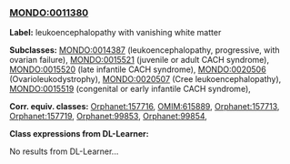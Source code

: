 
### [MONDO:0011380](http://purl.obolibrary.org/obo/MONDO_0011380)
**Label:** leukoencephalopathy with vanishing white matter

**Subclasses:** [MONDO:0014387](http://purl.obolibrary.org/obo/MONDO_0014387) (leukoencephalopathy, progressive, with ovarian failure), [MONDO:0015521](http://purl.obolibrary.org/obo/MONDO_0015521) (juvenile or adult CACH syndrome), [MONDO:0015520](http://purl.obolibrary.org/obo/MONDO_0015520) (late infantile CACH syndrome), [MONDO:0020506](http://purl.obolibrary.org/obo/MONDO_0020506) (Ovarioleukodystrophy), [MONDO:0020507](http://purl.obolibrary.org/obo/MONDO_0020507) (Cree leukoencephalopathy), [MONDO:0015519](http://purl.obolibrary.org/obo/MONDO_0015519) (congenital or early infantile CACH syndrome), 

**Corr. equiv. classes:** [Orphanet:157716](http://www.orpha.net/ORDO/Orphanet_157716), [OMIM:615889](http://purl.obolibrary.org/obo/OMIM_615889), [Orphanet:157713](http://www.orpha.net/ORDO/Orphanet_157713), [Orphanet:157719](http://www.orpha.net/ORDO/Orphanet_157719), [Orphanet:99853](http://www.orpha.net/ORDO/Orphanet_99853), [Orphanet:99854](http://www.orpha.net/ORDO/Orphanet_99854), 

**Class expressions from DL-Learner:**

No results from DL-Learner...



